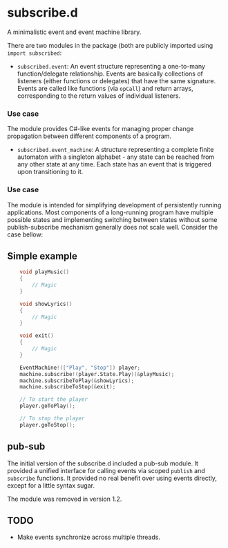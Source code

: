 # subscribe.d

A minimalistic event and event machine library.

There are two modules in the package (both are publicly imported using `import subscribed`:

* `subscribed.event`: An event structure representing a one-to-many function/delegate relationship. Events are basically collections of listeners (either functions or delegates) that have the same signature. Events are called like functions (via `opCall`) and return arrays, corresponding to the return values of individual listeners.

### Use case

The module provides C#-like events for managing proper change propagation between different components of a program.

* `subscribed.event_machine`: A structure representing a complete finite automaton with a singleton alphabet - any state can be reached from any other state at any time. Each state has an event that is triggered upon transitioning to it.

### Use case

The module is intended for simplifying development of persistently running applications. Most components of a long-running program have multiple possible states and implementing switching between states without some publish-subscribe mechanism generally does not scale well. Consider the case bellow:

## Simple example

```d
    void playMusic()
    {
        // Magic
    }

    void showLyrics()
    {
        // Magic
    }

    void exit()
    {
        // Magic
    }

    EventMachine!(["Play", "Stop"]) player;
    machine.subscribe!(player.State.Play)(&playMusic);
    machine.subscribeToPlay(&showLyrics);
    machine.subscribeToStop(&exit);

    // To start the player
    player.goToPlay();

    // To stop the player
    player.goToStop();
```

## pub-sub

The initial version of the subscribe.d included a pub-sub module. It provided a unified interface for calling events via scoped `publish` and `subscribe` functions. It provided no real benefit over using events directly, except for a little syntax sugar.

The module was removed in version 1.2.

## TODO

* Make events synchronize across multiple threads.
